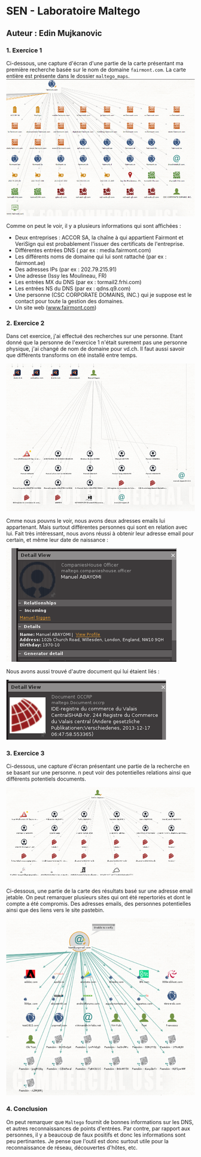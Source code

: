 # SEN - Laboratoire Maltego

## Auteur : Edin Mujkanovic

### 1. Exercice 1

Ci-dessous, une capture d'écran d'une partie de la carte présentant ma première recherche basée sur le nom de domaine `fairmont.com`. La carte entière est présente dans le dossier `maltego_maps`. ![](./images/rapport/ex1.png)



Comme on peut le voir, il y a plusieurs informations qui sont affichées : 

- Deux entreprises : ACCOR SA, la chaîne à qui appartient Fairmont et VeriSign qui est probablement l'issuer des certificats de l'entreprise.
- Différentes entrées DNS ( par ex : media.fairmont.com)
- Les différents noms de domaine qui lui sont rattaché (par ex : fairmont.ae)
- Des adresses IPs (par ex : 202.79.215.91)
- Une adresse (Issy les Moulineau, FR) 
- Les entrées MX du DNS (par ex : tormail2.frhi.com)
- Les entrées NS du DNS (par ex : qdns.q9.com)
- Une personne (CSC CORPORATE DOMAINS, INC.) qui je suppose est le contact pour toute la gestion des domaines.
- Un site web (www.fairmont.com)

### 2. Exercice 2

Dans cet exercice, j'ai effectué des recherches sur une personne. Etant donné que la personne de l'exercice 1 n'était surement pas une personne physique, j'ai changé de nom de domaine pour vd.ch. Il faut aussi savoir que différents transforms on été installé entre temps.

![](./images/rapport/ex2.png)



Cmme nous pouvns le voir, nous avons deux adresses emails lui appartenant. Mais surtout différentes personnes qui sont en relation avec lui. Fait très intéressant, nous avons réussi à obtenir leur adresse email pour certain, et même leur date de naissance : 

![](./images/rapport/ex2_1.png)

Nous avons aussi trouvé d'autre document qui lui étaient liés : 

![](./images/rapport/ex2_2.png)

### 3. Exercice 3

Ci-dessous, une capture d'écran présentant une partie de la recherche en se basant sur une personne. n peut voir des potentielles relations ainsi que différents potentiels documents.

![](./images/rapport/ex3.png)

Ci-dessous, une partie de la carte des résultats basé sur une adresse email jetable. On peut remarquer plusieurs sites qui ont été repertoriés et dont le compte a été compromis. Des adresses emails, des personnes potentielles ainsi que des liens vers le site pastebin.

![](./images/rapport/ex3_1.png)



### 4. Conclusion

On peut remarquer que `Maltego` fournit de bonnes informations sur les DNS, et autres reconnaissances de points d'entrées. Par contre, par rapport aux personnes, il y a beaucoup de faux positifs et donc les informations sont peu pertinantes. Je pense que l'outil est donc surtout utile pour la reconnaissance de réseau, découvertes d'hôtes, etc.



